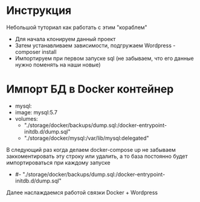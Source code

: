 # Инструкция #

Небольшой туториал как работать с этим "кораблем"

* Для начала клонируем данный проект
* Затем устанавливаем зависимости, подгружаем Wordpress - composer install
* Импортируем при первом запуске sql (не забываем, что его данные нужно поменять на наши новые) 

# Импорт БД в Docker контейнер #

 * mysql:
 *   image: mysql:5.7
 *    volumes:
      - "./storage/docker/backups/dump.sql:/docker-entrypoint-initdb.d/dump.sql"
      - "./storage/docker/mysql:/var/lib/mysql:delegated"

В следующий раз когда делаем docker-compose up не забываем заккоментировать эту строку или удалить, а то база постоянно будет импортироваться при каждому запуске
 * #- "./storage/docker/backups/dump.sql:/docker-entrypoint-initdb.d/dump.sql"
  
  
Далее наслаждаемся работой связки Docker + Wordpress
